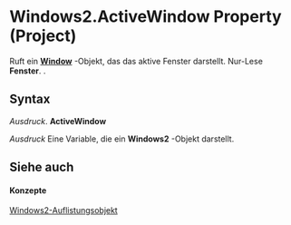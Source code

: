 
# Windows2.ActiveWindow Property (Project)

Ruft ein  **[Window](b5dcb82d-1f5a-1334-0f03-3e23d3b9d940.md)** -Objekt, das das aktive Fenster darstellt. Nur-Lese **Fenster**. .


## Syntax

 _Ausdruck_. **ActiveWindow**

 _Ausdruck_ Eine Variable, die ein **Windows2** -Objekt darstellt.


## Siehe auch


#### Konzepte


[Windows2-Auflistungsobjekt](a58383c6-12c7-81b3-10e8-81ba9180404c.md)